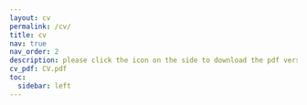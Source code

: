 ```yaml
---
layout: cv
permalink: /cv/
title: cv
nav: true
nav_order: 2
description: please click the icon on the side to download the pdf version
cv_pdf: CV.pdf
toc:
  sidebar: left
---
```

